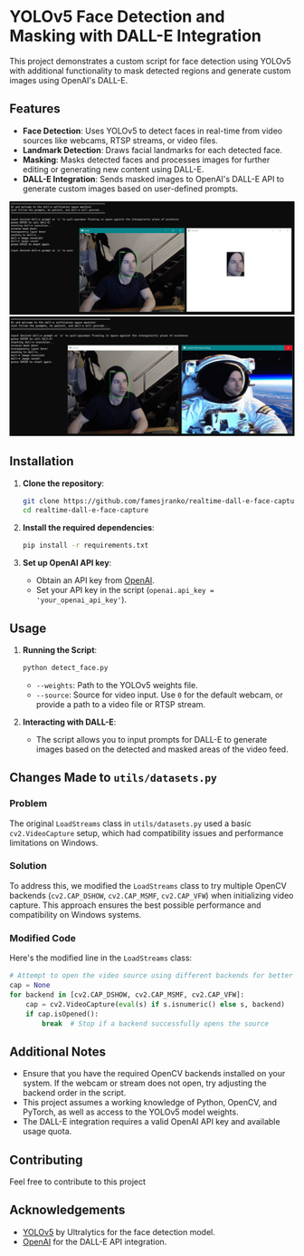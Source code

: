 # YOLOv5 Face Detection and Masking with DALL-E Integration

This project demonstrates a custom script for face detection using YOLOv5 with additional functionality to mask detected regions and generate custom images using OpenAI's DALL-E.

## Features

- **Face Detection**: Uses YOLOv5 to detect faces in real-time from video sources like webcams, RTSP streams, or video files.
- **Landmark Detection**: Draws facial landmarks for each detected face.
- **Masking**: Masks detected faces and processes images for further editing or generating new content using DALL-E.
- **DALL-E Integration**: Sends masked images to OpenAI's DALL-E API to generate custom images based on user-defined prompts.

![ScreenShot1](screenshot2.jpg)
![ScreenShot2](screenshot3.jpg)

## Installation

1. **Clone the repository**:
   ```bash
   git clone https://github.com/famesjranko/realtime-dall-e-face-capture.git
   cd realtime-dall-e-face-capture
   ```

2. **Install the required dependencies**:
   ```bash
   pip install -r requirements.txt
   ```

3. **Set up OpenAI API key**:
   - Obtain an API key from [OpenAI](https://openai.com/).
   - Set your API key in the script (`openai.api_key = 'your_openai_api_key'`).

## Usage

1. **Running the Script**:
   ```bash
   python detect_face.py
   ```
   - `--weights`: Path to the YOLOv5 weights file.
   - `--source`: Source for video input. Use `0` for the default webcam, or provide a path to a video file or RTSP stream.

2. **Interacting with DALL-E**:
   - The script allows you to input prompts for DALL-E to generate images based on the detected and masked areas of the video feed.

## Changes Made to `utils/datasets.py`

### Problem
The original `LoadStreams` class in `utils/datasets.py` used a basic `cv2.VideoCapture` setup, which had compatibility issues and performance limitations on Windows.

### Solution
To address this, we modified the `LoadStreams` class to try multiple OpenCV backends (`cv2.CAP_DSHOW`, `cv2.CAP_MSMF`, `cv2.CAP_VFW`) when initializing video capture. This approach ensures the best possible performance and compatibility on Windows systems.

### Modified Code
Here's the modified line in the `LoadStreams` class:
```python
# Attempt to open the video source using different backends for better Windows compatibility
cap = None
for backend in [cv2.CAP_DSHOW, cv2.CAP_MSMF, cv2.CAP_VFW]:
    cap = cv2.VideoCapture(eval(s) if s.isnumeric() else s, backend)
    if cap.isOpened():
        break  # Stop if a backend successfully opens the source
```

## Additional Notes

- Ensure that you have the required OpenCV backends installed on your system. If the webcam or stream does not open, try adjusting the backend order in the script.
- This project assumes a working knowledge of Python, OpenCV, and PyTorch, as well as access to the YOLOv5 model weights.
- The DALL-E integration requires a valid OpenAI API key and available usage quota.

## Contributing

Feel free to contribute to this project

## Acknowledgements

- [YOLOv5](https://github.com/ultralytics/yolov5) by Ultralytics for the face detection model.
- [OpenAI](https://openai.com/) for the DALL-E API integration.
